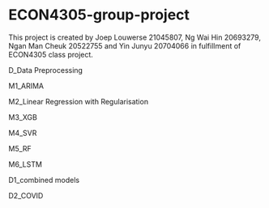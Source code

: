 # ECON4305-group-project
This project is created by Joep Louwerse 21045807, Ng Wai Hin 20693279, Ngan Man Cheuk 20522755 and Yin Junyu 20704066 in fulfillment of ECON4305 class project. 

D_Data Preprocessing 

M1_ARIMA

M2_Linear Regression with Regularisation

M3_XGB

M4_SVR

M5_RF

M6_LSTM

D1_combined models

D2_COVID
